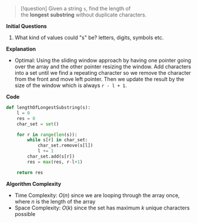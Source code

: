 >[!question]
>Given a string `s`, find the length of the **longest** **substring** without duplicate characters.

**Initial Questions**
1. What kind of values could "s" be? letters, digits, symbols etc.

**Explanation**
- Optimal: Using the sliding window approach by having one pointer going over the array and the other pointer resizing the window. Add characters into a set until we find a repeating character so we remove the character from the front and move left pointer. Then we update the result by the size of the window which is always `r - l + 1`.

**Code**
```Python
def lengthOfLongestSubstring(s):
	l = 0
	res = 0
	char_set = set()

	for r in range(len(s)):
		while s[r] in char_set:
			char_set.remove(s[l])
			l += 1
		char_set.add(s[r])
		res = max(res, r-l+1)

	return res
```

**Algorithm Complexity**
- Time Complexity: $O(n)$ since we are looping through the array once, where $n$ is the length of the array
- Space Complexity: $O(k)$ since the set has maximum $k$ unique characters possible 
